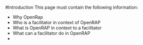 

#Introduction
This page must contain the following information:
* Why OpenRap
* Who is a facilitator in context of OpenRAP
* What is OpenRAP in context to a facilitator
* What can a facilitator do in OpenRAP
* 
